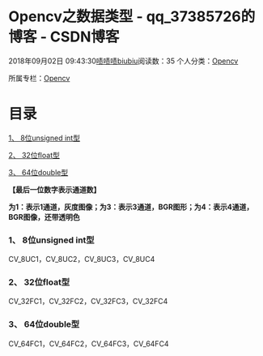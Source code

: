 # Opencv之数据类型 - qq_37385726的博客 - CSDN博客





2018年09月02日 09:43:30[啧啧啧biubiu](https://me.csdn.net/qq_37385726)阅读数：35
个人分类：[Opencv](https://blog.csdn.net/qq_37385726/article/category/7962192)

所属专栏：[Opencv](https://blog.csdn.net/column/details/26515.html)









# **目录**

[1、 8位unsigned int型](#1%E3%80%81%208%E4%BD%8Dunsigned%C2%A0int%E5%9E%8B)

[2、 32位float型](#2%E3%80%81%2032%E4%BD%8Dfloat%E5%9E%8B)

[3、 64位double型](#3%E3%80%81%2064%E4%BD%8Ddouble%E5%9E%8B)

> 
**【最后一位数字表示通道数】**

**为1：表示1通道，灰度图像；为3：表示3通道，BGR图形；为4：表示4通道，BGR图像，还带透明色**




### 1、 8位unsigned int型

CV_8UC1，CV_8UC2，CV_8UC3，CV_8UC4
### 2、 32位float型

CV_32FC1，CV_32FC2，CV_32FC3，CV_32FC4
### 3、 64位double型

CV_64FC1，CV_64FC2，CV_64FC3，CV_64FC4


